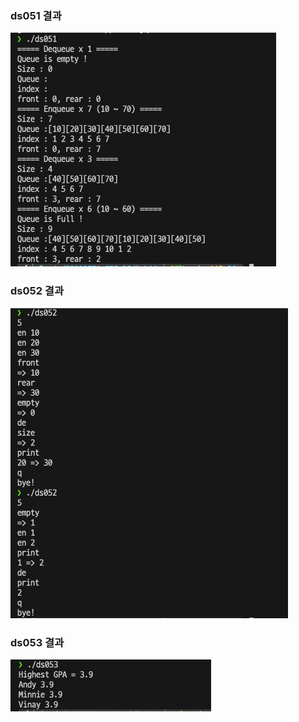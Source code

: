 ### ds051 결과

![](./result/ds051.png)

### ds052 결과

![](./result/ds052.png)

### ds053 결과

![](./result/ds053.png)
